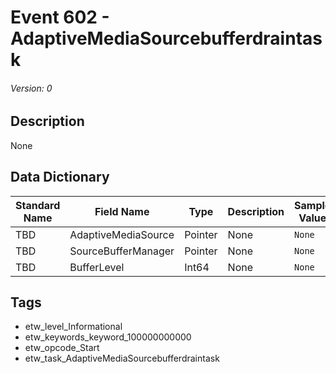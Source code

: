 # Event 602 - AdaptiveMediaSourcebufferdraintask
###### Version: 0

## Description
None

## Data Dictionary
|Standard Name|Field Name|Type|Description|Sample Value|
|---|---|---|---|---|
|TBD|AdaptiveMediaSource|Pointer|None|`None`|
|TBD|SourceBufferManager|Pointer|None|`None`|
|TBD|BufferLevel|Int64|None|`None`|

## Tags
* etw_level_Informational
* etw_keywords_keyword_100000000000
* etw_opcode_Start
* etw_task_AdaptiveMediaSourcebufferdraintask